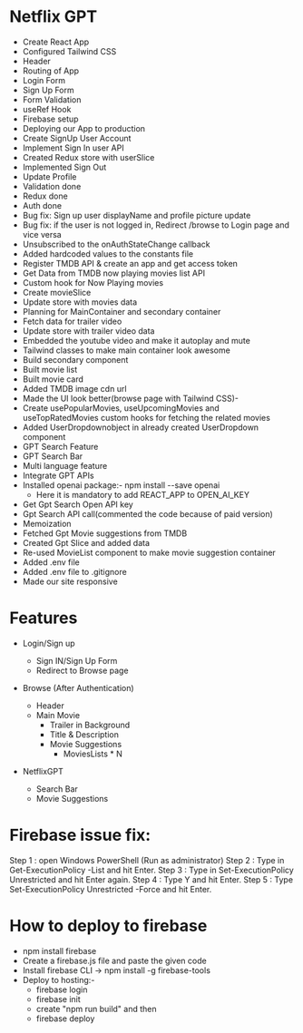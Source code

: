 # Netflix GPT
- Create React App
- Configured Tailwind CSS
- Header
- Routing of App
- Login Form
- Sign Up Form
- Form Validation
- useRef Hook
- Firebase setup
- Deploying our App to production
- Create SignUp User Account
- Implement Sign In user API
- Created Redux store with userSlice
- Implemented Sign Out
- Update Profile
- Validation done
- Redux done
- Auth done
- Bug fix: Sign up user displayName and profile picture update
- Bug fix: if the user is not logged in, Redirect /browse to Login page and vice versa
- Unsubscribed to the onAuthStateChange callback
- Added hardcoded values to the constants file
- Register TMDB API & create an app and get access token
- Get Data from TMDB now playing movies list API
- Custom hook for Now Playing movies
- Create movieSlice
- Update store with movies data
- Planning for MainContainer and secondary container
- Fetch data for trailer video
- Update store with trailer video data
- Embedded the youtube video and make it autoplay and mute
- Tailwind classes to make main container look awesome
- Build secondary component
- Built movie list
- Built movie card
- Added TMDB image cdn url
- Made the UI look better(browse page with Tailwind CSS)-
- Create usePopularMovies, useUpcomingMovies and useTopRatedMovies custom hooks for fetching the related movies
- Added UserDropdownobject in already created UserDropdown component
- GPT Search Feature
- GPT Search Bar
- Multi language feature
- Integrate GPT APIs
- Installed openai package:- npm install --save openai
    - Here it is mandatory to add REACT_APP to OPEN_AI_KEY
- Get Gpt Search Open API key
- Gpt Search API call(commented the code because of paid version)
- Memoization
- Fetched Gpt Movie suggestions from TMDB
- Created Gpt Slice and added data
- Re-used MovieList component to make movie suggestion container
- Added .env file
- Added .env file to .gitignore
- Made our site responsive

# Features
- Login/Sign up
    - Sign IN/Sign Up Form
    - Redirect to Browse page
- Browse (After Authentication)
    - Header
    - Main Movie
        - Trailer in Background
        - Title & Description
        - Movie Suggestions
            - MoviesLists * N

- NetflixGPT
    - Search Bar
    - Movie Suggestions

# Firebase issue fix:
Step 1 : open Windows PowerShell (Run as administrator)
Step 2 : Type in Get-ExecutionPolicy -List and hit Enter.
Step 3 : Type in Set-ExecutionPolicy Unrestricted and hit Enter again.
Step 4 : Type Y and hit Enter.
Step 5 : Type Set-ExecutionPolicy Unrestricted -Force and hit Enter.

# How to deploy to firebase
- npm install firebase
- Create a firebase.js file and paste the given code
- Install firebase CLI  ->   npm install -g firebase-tools
- Deploy to hosting:-
  - firebase login
  - firebase init
  - create "npm run build" and then
  - firebase deploy